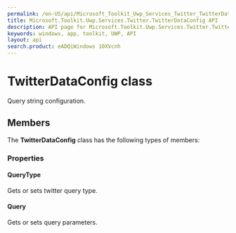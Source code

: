 ```yaml
---
permalink: /en-US/api/Microsoft_Toolkit_Uwp_Services_Twitter_TwitterDataConfig.htm
title: Microsoft.Toolkit.Uwp.Services.Twitter.TwitterDataConfig API 
description: API page for Microsoft.Toolkit.Uwp.Services.Twitter.TwitterDataConfig
keywords: windows, app, toolkit, UWP, API
layout: api
search.product: eADQiWindows 10XVcnh
---
```



# TwitterDataConfig class

Query string configuration.

## Members

The **TwitterDataConfig** class has the following types of members:

### Properties

#### QueryType

Gets or sets twitter query type.



#### Query

Gets or sets query parameters.



